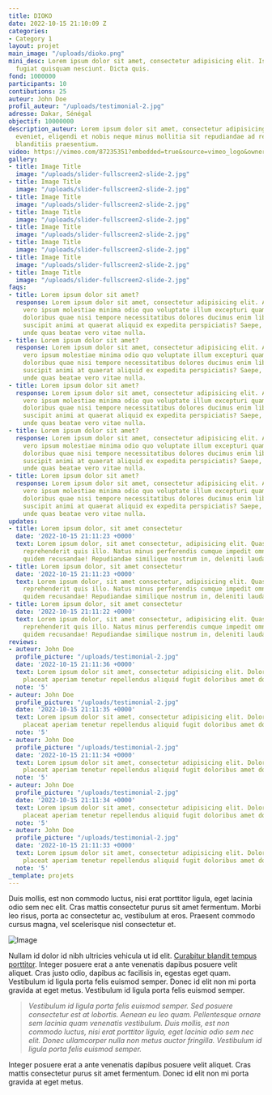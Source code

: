 ```yaml
---
title: DIOKO
date: 2022-10-15 21:10:09 Z
categories:
- Category 1
layout: projet
main_image: "/uploads/dioko.png"
mini_desc: Lorem ipsum dolor sit amet, consectetur adipisicing elit. Iste reprehenderit
  fugiat quisquam nesciunt. Dicta quis.
fond: 1000000
participants: 10
contibutions: 25
auteur: John Doe
profil_auteur: "/uploads/testimonial-2.jpg"
adresse: Dakar, Sénégal
objectif: 10000000
description_auteur: Lorem ipsum dolor sit amet, consectetur adipisicing elit. Dolores,
  eveniet, eligendi et nobis neque minus mollitia sit repudiandae ad repellendus recusandae
  blanditiis praesentium.
video: https://vimeo.com/87235351?embedded=true&source=vimeo_logo&owner=12281231
gallery:
- title: Image Title
  image: "/uploads/slider-fullscreen2-slide-2.jpg"
- title: Image Title
  image: "/uploads/slider-fullscreen2-slide-2.jpg"
- title: Image Title
  image: "/uploads/slider-fullscreen2-slide-2.jpg"
- title: Image Title
  image: "/uploads/slider-fullscreen2-slide-2.jpg"
- title: Image Title
  image: "/uploads/slider-fullscreen2-slide-2.jpg"
- title: Image Title
  image: "/uploads/slider-fullscreen2-slide-2.jpg"
- title: Image Title
  image: "/uploads/slider-fullscreen2-slide-2.jpg"
- title: Image Title
  image: "/uploads/slider-fullscreen2-slide-2.jpg"
faqs:
- title: Lorem ipsum dolor sit amet?
  response: Lorem ipsum dolor sit amet, consectetur adipisicing elit. Assumenda, dolorum,
    vero ipsum molestiae minima odio quo voluptate illum excepturi quam cum voluptates
    doloribus quae nisi tempore necessitatibus dolores ducimus enim libero eaque explicabo
    suscipit animi at quaerat aliquid ex expedita perspiciatis? Saepe, aperiam, nam
    unde quas beatae vero vitae nulla.
- title: Lorem ipsum dolor sit amet?
  response: Lorem ipsum dolor sit amet, consectetur adipisicing elit. Assumenda, dolorum,
    vero ipsum molestiae minima odio quo voluptate illum excepturi quam cum voluptates
    doloribus quae nisi tempore necessitatibus dolores ducimus enim libero eaque explicabo
    suscipit animi at quaerat aliquid ex expedita perspiciatis? Saepe, aperiam, nam
    unde quas beatae vero vitae nulla.
- title: Lorem ipsum dolor sit amet?
  response: Lorem ipsum dolor sit amet, consectetur adipisicing elit. Assumenda, dolorum,
    vero ipsum molestiae minima odio quo voluptate illum excepturi quam cum voluptates
    doloribus quae nisi tempore necessitatibus dolores ducimus enim libero eaque explicabo
    suscipit animi at quaerat aliquid ex expedita perspiciatis? Saepe, aperiam, nam
    unde quas beatae vero vitae nulla.
- title: Lorem ipsum dolor sit amet?
  response: Lorem ipsum dolor sit amet, consectetur adipisicing elit. Assumenda, dolorum,
    vero ipsum molestiae minima odio quo voluptate illum excepturi quam cum voluptates
    doloribus quae nisi tempore necessitatibus dolores ducimus enim libero eaque explicabo
    suscipit animi at quaerat aliquid ex expedita perspiciatis? Saepe, aperiam, nam
    unde quas beatae vero vitae nulla.
- title: Lorem ipsum dolor sit amet?
  response: Lorem ipsum dolor sit amet, consectetur adipisicing elit. Assumenda, dolorum,
    vero ipsum molestiae minima odio quo voluptate illum excepturi quam cum voluptates
    doloribus quae nisi tempore necessitatibus dolores ducimus enim libero eaque explicabo
    suscipit animi at quaerat aliquid ex expedita perspiciatis? Saepe, aperiam, nam
    unde quas beatae vero vitae nulla.
updates:
- title: Lorem ipsum dolor, sit amet consectetur
  date: '2022-10-15 21:11:23 +0000'
  text: Lorem ipsum dolor, sit amet consectetur, adipisicing elit. Quas ipsam placeat
    reprehenderit quis illo. Natus minus perferendis cumque impedit omnis ullam laudantium
    quidem recusandae! Repudiandae similique nostrum in, deleniti laudantium.
- title: Lorem ipsum dolor, sit amet consectetur
  date: '2022-10-15 21:11:23 +0000'
  text: Lorem ipsum dolor, sit amet consectetur, adipisicing elit. Quas ipsam placeat
    reprehenderit quis illo. Natus minus perferendis cumque impedit omnis ullam laudantium
    quidem recusandae! Repudiandae similique nostrum in, deleniti laudantium.
- title: Lorem ipsum dolor, sit amet consectetur
  date: '2022-10-15 21:11:22 +0000'
  text: Lorem ipsum dolor, sit amet consectetur, adipisicing elit. Quas ipsam placeat
    reprehenderit quis illo. Natus minus perferendis cumque impedit omnis ullam laudantium
    quidem recusandae! Repudiandae similique nostrum in, deleniti laudantium.
reviews:
- auteur: John Doe
  profile_picture: "/uploads/testimonial-2.jpg"
  date: '2022-10-15 21:11:36 +0000'
  text: Lorem ipsum dolor sit amet, consectetur adipisicing elit. Dolorem tempore
    placeat aperiam tenetur repellendus aliquid fugit doloribus amet dolore, molestias.
  note: '5'
- auteur: John Doe
  profile_picture: "/uploads/testimonial-2.jpg"
  date: '2022-10-15 21:11:35 +0000'
  text: Lorem ipsum dolor sit amet, consectetur adipisicing elit. Dolorem tempore
    placeat aperiam tenetur repellendus aliquid fugit doloribus amet dolore, molestias.
  note: '5'
- auteur: John Doe
  profile_picture: "/uploads/testimonial-2.jpg"
  date: '2022-10-15 21:11:34 +0000'
  text: Lorem ipsum dolor sit amet, consectetur adipisicing elit. Dolorem tempore
    placeat aperiam tenetur repellendus aliquid fugit doloribus amet dolore, molestias.
  note: '5'
- auteur: John Doe
  profile_picture: "/uploads/testimonial-2.jpg"
  date: '2022-10-15 21:11:34 +0000'
  text: Lorem ipsum dolor sit amet, consectetur adipisicing elit. Dolorem tempore
    placeat aperiam tenetur repellendus aliquid fugit doloribus amet dolore, molestias.
  note: '5'
- auteur: John Doe
  profile_picture: "/uploads/testimonial-2.jpg"
  date: '2022-10-15 21:11:33 +0000'
  text: Lorem ipsum dolor sit amet, consectetur adipisicing elit. Dolorem tempore
    placeat aperiam tenetur repellendus aliquid fugit doloribus amet dolore, molestias.
  note: '5'
_template: projets
---
```


Duis mollis, est non commodo luctus, nisi erat porttitor ligula, eget lacinia odio sem nec elit. Cras mattis consectetur purus sit amet fermentum. Morbi leo risus, porta ac consectetur ac, vestibulum at eros. Praesent commodo cursus magna, vel scelerisque nisl consectetur et.

![Image](demos/crowdfunding/images/single/1.jpg)

Nullam id dolor id nibh ultricies vehicula ut id elit. [Curabitur blandit tempus porttitor](#). Integer posuere erat a ante venenatis dapibus posuere velit aliquet. Cras justo odio, dapibus ac facilisis in, egestas eget quam. Vestibulum id ligula porta felis euismod semper. Donec id elit non mi porta gravida at eget metus. Vestibulum id ligula porta felis euismod semper.

> _Vestibulum id ligula porta felis euismod semper. Sed posuere consectetur est at lobortis. Aenean eu leo quam. Pellentesque ornare sem lacinia quam venenatis vestibulum. Duis mollis, est non commodo luctus, nisi erat porttitor ligula, eget lacinia odio sem nec elit. Donec ullamcorper nulla non metus auctor fringilla. Vestibulum id ligula porta felis euismod semper._

Integer posuere erat a ante venenatis dapibus posuere velit aliquet. Cras mattis consectetur purus sit amet fermentum. Donec id elit non mi porta gravida at eget metus.
